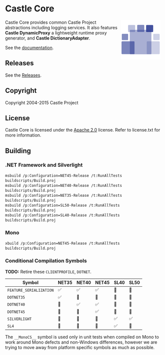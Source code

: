 # Castle Core

<img align="right" src="docs/images/castle-logo.png">

Castle Core provides common Castle Project abstractions including logging services. It also features **Castle DynamicProxy** a lightweight runtime proxy generator, and **Castle DictionaryAdapter**.

See the [documentation](docs/README.md).

## Releases

See the [Releases](https://github.com/castleproject/Core/releases).

## Copyright

Copyright 2004-2015 Castle Project

## License

Castle Core is licensed under the [Apache 2.0](http://opensource.org/licenses/Apache-2.0) license. Refer to license.txt for more information.

## Building

### .NET Framework and Silverlight

```
msbuild /p:Configuration=NET45-Release /t:RunAllTests buildscripts/Build.proj
msbuild /p:Configuration=NET40-Release /t:RunAllTests buildscripts/Build.proj
msbuild /p:Configuration=NET35-Release /t:RunAllTests buildscripts/Build.proj
msbuild /p:Configuration=SL50-Release /t:RunAllTests buildscripts/Build.proj
msbuild /p:Configuration=SL40-Release /t:RunAllTests buildscripts/Build.proj
```

### Mono

```
xbuild /p:Configuration=NET45-Release /t:RunAllTests buildscripts/Build.proj
```

### Conditional Compilation Symbols

**TODO:** Retire these `CLIENTPROFILE`, `DOTNET`.

Symbol                  | NET35              | NET40              | NET45              | SL40               | SL50
----------------------- | ------------------ | ------------------ | ------------------ | ------------------ | ------------------
`FEATURE_SERIALIZATION` | :white_check_mark: | :white_check_mark: | :white_check_mark: | :no_entry_sign:    | :no_entry_sign:
`DOTNET35`              | :white_check_mark: | :no_entry_sign:    | :no_entry_sign:    | :no_entry_sign:    | :no_entry_sign:
`DOTNET40`              | :no_entry_sign:    | :white_check_mark: | :white_check_mark: | :no_entry_sign:    | :no_entry_sign:
`DOTNET45`              | :no_entry_sign:    | :no_entry_sign:    | :white_check_mark: | :no_entry_sign:    | :no_entry_sign:
`SILVERLIGHT`           | :no_entry_sign:    | :no_entry_sign:    | :no_entry_sign:    | :white_check_mark: | :white_check_mark:
`SL4`                   | :no_entry_sign:    | :no_entry_sign:    | :no_entry_sign:    | :white_check_mark: | :no_entry_sign:

The `__MonoCS__` symbol is used only in unit tests when compiled on Mono to work around Mono defects and non-Windows differences, however we are trying to move away from platform specific symbols as much as possible.